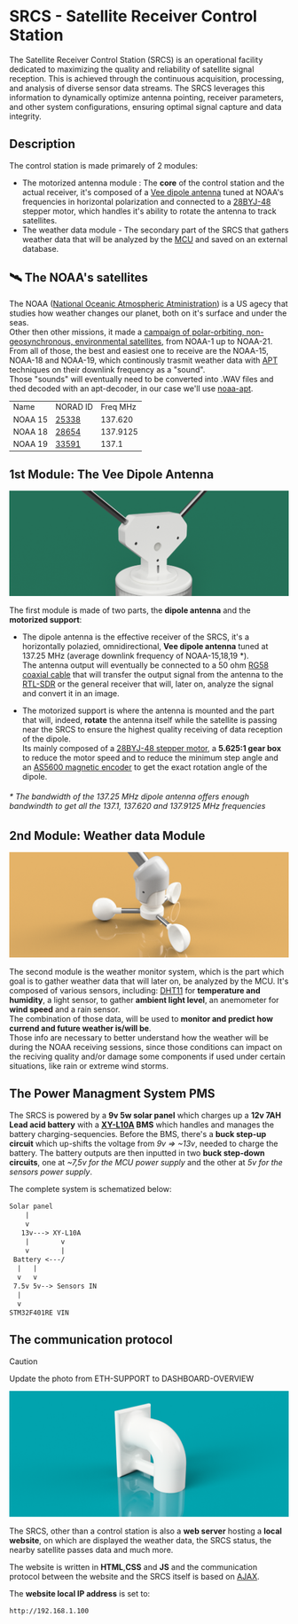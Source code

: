 # SRCS - Satellite Receiver Control Station

The Satellite Receiver Control Station (SRCS) is an operational facility dedicated to maximizing the quality and reliability of satellite signal reception. This is achieved through the continuous acquisition, processing, and analysis of diverse sensor data streams. The SRCS leverages this information to dynamically optimize antenna pointing, receiver parameters, and other system configurations, ensuring optimal signal capture and data integrity.


## Description
The control station is made primarely of 2 modules:
- The motorized antenna module : The **core** of the control station and the actual receiver, it's composed of a [Vee dipole antenna](https://en.wikipedia.org/wiki/Dipole_antenna) tuned at NOAA's frequencies in horizontal polarization and connected to a [28BYJ-48](https://www.mouser.com/datasheet/2/758/stepd-01-data-sheet-1143075.pdf?srsltid=AfmBOor0JeeT5X12a_oRtEgDTfQxDhepoXjEc7EOESq1vM4Kv5rxR0na) stepper motor, which handles it's ability to rotate the antenna to track satellites.
- The weather data module - The secondary part of the SRCS that gathers weather data that will be analyzed by the [MCU](https://en.wikipedia.org/wiki/Microcontroller) and saved on an external database.
## 🛰️ The NOAA's satellites

The NOAA ([National Oceanic Atmospheric Atministration](https://www.noaa.gov/)) is a US  agecy that studies how weather changes our planet, both on it's surface and under the seas. <br>
Other then other missions, it made a [campaign of polar-orbiting, non-geosynchronous, environmental satellites](https://www.n2yo.com/satellites/?c=4), from NOAA-1 up to NOAA-21. <br>
From all of those, the best and easiest one to receive are the NOAA-15, NOAA-18 and NOAA-19, which continously trasmit weather data with [APT](https://en.wikipedia.org/wiki/Automatic_picture_transmission) techniques on their downlink frequency as a "sound". <br>
Those "sounds" will eventually need to be converted into .WAV files and thed decoded with an apt-decoder, in our case we'll use [noaa-apt](https://noaa-apt.mbernardi.com.ar/).

<table>
<tr><td>Name</td><td>NORAD ID</td><td>Freq MHz</td></tr>
<tr><td>NOAA 15</td><td><a href="https://www.n2yo.com/satellite/?s=25338">25338</a></td><td>137.620</td></td></tr>
<tr><td>NOAA 18</td><td><a href="https://www.n2yo.com/satellite/?s=28654">28654</a></td><td>137.9125</td></tr>
<tr><td>NOAA 19</td><td><a href="https://www.n2yo.com/satellite/?s=33591">33591</a></td><td>137.1</td></tr>
</table>

## 1st Module: The Vee Dipole Antenna

![Vee antenna](https://github.com/SebsIII/SRCS/blob/main/tools/Gallery/SRCS_render2.png)

The first module is made of two parts, the **dipole antenna** and the **motorized support**:
- The dipole antenna is the effective receiver of the SRCS, it's a horizontally polazied, omnidirectional, **Vee dipole antenna** tuned at 137.25 MHz (average downlink frequency of NOAA-15,18,19 *). <br>
  The antenna output will eventually be connected to a 50 ohm [RG58 coaxial cable](https://www.farnell.com/datasheets/2095749.pdf) that will transfer the output signal from the antenna to the [RTL-SDR](https://en.wikipedia.org/wiki/Software-defined_radio) or the general receiver that will, later on, analyze the signal and convert it in an image. <br>
  
- The motorized support is where the antenna is mounted and the part that will, indeed, **rotate** the antenna itself while the satellite is passing near the SRCS 
  to ensure the highest quality receiving of data reception of the dipole. <br>
  Its mainly composed of a [28BYJ-48 stepper motor](https://www.mouser.com/datasheet/2/758/stepd-01-data-sheet-1143075.pdf?srsltid=AfmBOor0JeeT5X12a_oRtEgDTfQxDhepoXjEc7EOESq1vM4Kv5rxR0na), a **5.625:1 gear box** to reduce the motor speed and to reduce the minimum step angle and an [AS5600 magnetic encoder](https://files.seeedstudio.com/wiki/Grove-12-bit-Magnetic-Rotary-Position-Sensor-AS5600/res/Magnetic%20Rotary%20Position%20Sensor%20AS5600%20Datasheet.pdf) to get the exact rotation angle of the dipole.
  
<h6>* The bandwidth of the 137.25 MHz dipole antenna offers enough bandwindth to get all the 137.1, 137.620 and 137.9125 MHz frequencies </h6>

## 2nd Module: Weather data Module

![anemometer](https://github.com/SebsIII/SRCS/blob/main/tools/Gallery/anemometer-render2.png)

The second module is the weather monitor system, which is the part which goal is to gather weather data that will later on, be analyzed by the MCU.
It's composed of various sensors, including: [DHT11]() for **temperature and humidity**, a light sensor, to gather **ambient light level**, an anemometer for **wind speed** and a rain sensor. <br>
The combination of those data, will be used to **monitor and predict how currend and future weather is/will be**. <br>
Those info are necessary to better understand how the weather will be during the NOAA receiving sessions, since those conditions can impact on the reciving quality and/or damage some components if used under certain situations, like rain or extreme wind storms.

## The Power Managment System PMS

The SRCS is powered by a **9v 5w solar panel** which charges up a **12v 7AH Lead acid battery** with a **[XY-L10A](https://www.google.com/url?sa=t&source=web&rct=j&opi=89978449&url=https://www.qso.com.ar/datasheets/Modulo%2520de%2520control%2520de%2520carga%2520XY-L10A/XY-L10A.docx&ved=2ahUKEwi1_PSDt9iMAxWxgv0HHRd6EU8QFnoECCYQAQ&usg=AOvVaw00YEWtkEqTxmvZ8xFjY2dq) BMS** which handles and manages the battery charging-sequencies.
Before the BMS, there's a **buck step-up circuit** which up-shifts the voltage from *9v => ~13v*, needed to charge the battery.
The battery outputs are then inputted in two **buck step-down circuits**, one at *~7,5v for the MCU power supply* and the other at *5v for the sensors power supply*.

The complete system is schematized below:

``` 
Solar panel
    |        
    v        
   13v---> XY-L10A
    |        v
    v        |
 Battery <---/
  |   |
  v   v
 7.5v 5v--> Sensors IN 
  |
  v   
STM32F401RE VIN
```

## The communication protocol

> [!CAUTION]
> Update the photo from ETH-SUPPORT to DASHBOARD-OVERVIEW 

![dashboard-overview](https://github.com/SebsIII/SRCS/blob/main/tools/Gallery/eth-render1.png)

The SRCS, other than a control station is also a **web server** hosting a **local website**, on which are displayed the weather data, the SRCS status, the nearby satellite passes data and much more.
 
The website is written in **HTML**,**CSS** and **JS** and the communication protocol between the website and the SRCS itself is based on [AJAX](https://en.wikipedia.org/wiki/Ajax_(programming)).

The **website local IP address** is set to:
```
http://192.168.1.100
```

